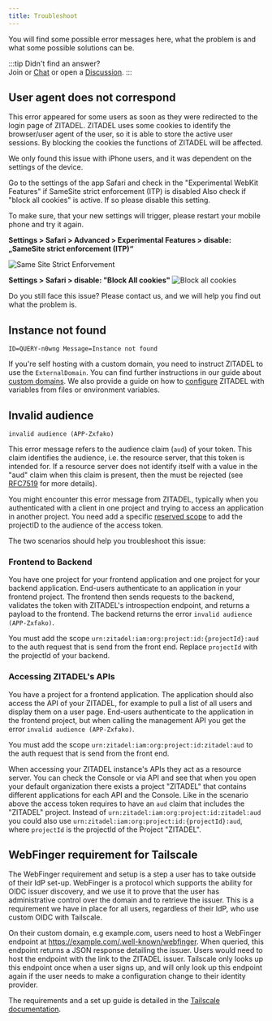 ```yaml
---
title: Troubleshoot
---
```


You will find some possible error messages here, what the problem is and what some possible solutions can be.

:::tip Didn't find an answer?  
Join or [Chat](https://zitadel.com/chat) or open a [Discussion](https://github.com/zitadel/zitadel/discussions).
:::

## User agent does not correspond

This error appeared for some users as soon as they were redirected to the login page of ZITADEL.
ZITADEL uses some cookies to identify the browser/user agent of the user, so it is able to store the active user sessions. By blocking the cookies the functions of ZITADEL will be affected.

We only found this issue with iPhone users, and it was dependent on the settings of the device.

Go to the settings of the app Safari and check in the "Experimental WebKit Features" if SameSite strict enforcement (ITP) is disabled
Also check if "block all cookies" is active. If so please disable this setting.

To make sure, that your new settings will trigger, please restart your mobile phone and try it again.

**Settings > Safari > Advanced > Experimental Features > disable: „SameSite strict enforcement (ITP)“**

![Same Site Strict Enforvement](/img/manuals/errors/same-site-strict.png)

**Settings > Safari > disable: "Block All cookies"** 
![Block all cookies](/img/manuals/errors/block-cookies.png)

Do you still face this issue? Please contact us, and we will help you find out what the problem is.

## Instance not found

`ID=QUERY-n0wng Message=Instance not found`

If you're self hosting with a custom domain, you need to instruct ZITADEL to use the `ExternalDomain`.
You can find further instructions in our guide about [custom domains](https://zitadel.com/docs/self-hosting/manage/custom-domain).
We also provide a guide on how to [configure](https://zitadel.com/docs/self-hosting/manage/configure) ZITADEL with variables from files or environment variables.

## Invalid audience

`invalid audience (APP-Zxfako)`

This error message refers to the audience claim (`aud`) of your token.
This claim identifies the audience, i.e. the resource server, that this token is intended for.
If a resource server does not identify itself with a value in the "aud" claim when this claim is present, then the must be rejected (see [RFC7519](https://www.rfc-editor.org/rfc/rfc7519#section-4.1.3) for more details).

You might encounter this error message from ZITADEL, typically when you authenticated with a client in one project and trying to access an application in another project.
You need add a specific [reserved scope](http://localhost:3000/docs/apis/openidoauth/scopes#reserved-scopes) to add the projectID to the audience of the access token.

The two scenarios should help you troubleshoot this issue:

### Frontend to Backend

You have one project for your frontend application and one project for your backend application.
End-users authenticate to an application in your frontend project.
The frontend then sends requests to the backend, validates the token with ZITADEL's introspection endpoint, and returns a payload to the frontend.
The backend returns the error `invalid audience (APP-Zxfako)`.

You must add the scope `urn:zitadel:iam:org:project:id:{projectId}:aud` to the auth request that is send from the front end.
Replace `projectId` with the projectId of your backend.

### Accessing ZITADEL's APIs

You have a project for a frontend application.
The application should also access the API of your ZITADEL, for example to pull a list of all users and display them on a user page.
End-users authenticate to the application in the frontend project, but when calling the management API you get the error `invalid audience (APP-Zxfako)`.

You must add the scope `urn:zitadel:iam:org:project:id:zitadel:aud` to the auth request that is send from the front end.

When accessing your ZITADEL instance's APIs they act as a resource server.
You can check the Console or via API and see that when you open your default organization there exists a project "ZITADEL" that contains different applications for each API and the Console.
Like in the scenario above the access token requires to have an `aud` claim that includes the "ZITADEL" project.
Instead of `urn:zitadel:iam:org:project:id:zitadel:aud` you could also use `urn:zitadel:iam:org:project:id:{projectId}:aud`, where  `projectId` is the projectId of the Project "ZITADEL".

## WebFinger requirement for Tailscale

The WebFinger requirement and setup is a step a user has to take outside of their IdP set-up. WebFinger is a protocol which supports the ability for OIDC issuer discovery, and we use it to prove that the user has administrative control over the domain and to retrieve the issuer. This is a requirement we have in place for all users, regardless of their IdP, who use custom OIDC with Tailscale.

On their custom domain, e.g example.com, users need to host a WebFinger endpoint at https://example.com/.well-known/webfinger. When queried, this endpoint returns a JSON response detailing the issuer. Users would need to host the endpoint with the link to the ZITADEL issuer. Tailscale only looks up this endpoint once when a user signs up, and will only look up this endpoint again if the user needs to make a configuration change to their identity provider.

The requirements and a set up guide is detailed in the [Tailscale documentation](https://tailscale.com/kb/1240/sso-custom-oidc/).

